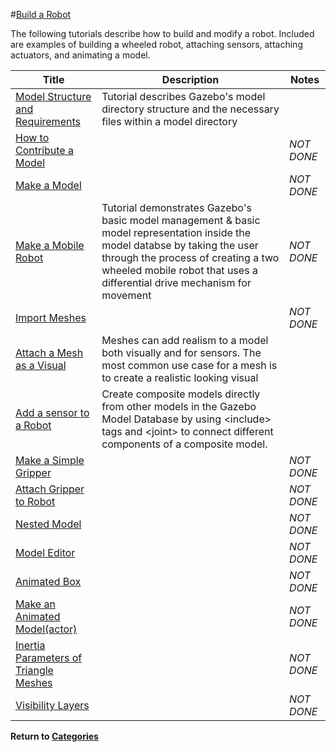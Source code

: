#[Build a Robot][1]

The following tutorials describe how to build and modify a robot. Included are examples of building a wheeled robot, attaching sensors, attaching actuators, and animating a model.

|Title|Description|Notes|
|----|----|----|
|[Model Structure and Requirements][5]|Tutorial describes Gazebo's model directory structure and the necessary files within a model directory||
|[How to Contribute a Model][27]||*NOT DONE*|
|[Make a Model][3]||*NOT DONE*|
|[Make a Mobile Robot][7]|Tutorial demonstrates Gazebo's basic model management & basic model representation inside the model databse by taking the user through the process of creating a two wheeled mobile robot that uses a differential drive mechanism for movement|*NOT DONE*|
|[Import Meshes][28]||*NOT DONE*|
|[Attach a Mesh as a Visual][3]| Meshes can add realism to a model both visually and for sensors. The most common use case for a mesh is to create a realistic looking visual||
|[Add a sensor to a Robot][44]|Create composite models directly from other models in the Gazebo Model Database by using \<include> tags and \<joint> to connect different components of a composite model.||
|[Make a Simple Gripper][29]||*NOT DONE*|
|[Attach Gripper to Robot][30]||*NOT DONE*|
|[Nested Model][31]||*NOT DONE*|
|[Model Editor][32]||*NOT DONE*|
|[Animated Box][33]||*NOT DONE*|
|[Make an Animated Model(actor)][34]||*NOT DONE*|
|[Inertia Parameters of Triangle Meshes][35]||*NOT DONE*|
|[Visibility Layers][36]||*NOT DONE*|

**Return to [Categories][2]**

[1]: http://gazebosim.org/tutorials?cat=build_robot
[2]: ../gazebo_notes.md 
[5]: gazebo_notes/model_structure_and_requirements_notes.md
[27]: gazebo_notes/contribute_model.md
[3]: gazebo_notes/make_model.md
[7]: gazebo_notes/make_a_mobile_robot.md
[28]: gazebo_notes/import_meshes.md
[3]: gazebo_notes/attach_meshes_notes.md
[44]: gazebo_notes/add_sensor_to_robot.md
[29]: gazebo_notes/simple_gripper.md
[30]: gazebo_notes/attach_gripper.md
[31]: gazebo_notes/nested_model.md
[32]: gazebo_notes/model_editor.md
[33]: gazebo_notes/animated_box.md
[34]: gazebo_notes/animated_model.md
[35]: gazebo_notes/inertia_triangle_meshes.md
[36]: gazebo_notes/visibility_layers.md
